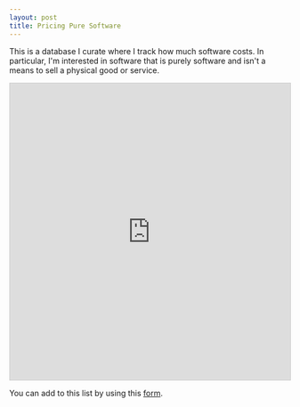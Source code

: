 ```yaml
---
layout: post
title: Pricing Pure Software
---
```


This is a database I curate where I track how much software costs. In particular, I'm interested in software that is purely software and isn't a means to sell a physical good or service.

<iframe class="airtable-embed" src="https://airtable.com/embed/shr5PP4n70VBlSH1C?backgroundColor=purple&viewControls=on" frameborder="0" onmousewheel="" width="100%" height="533" style="background: transparent; border: 1px solid #ccc;"></iframe>

You can add to this list by using this [form](https://airtable.com/shrlqCRD3ptVMNjY7).